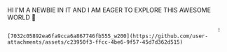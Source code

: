 HI I'M A NEWBIE IN IT AND I AM EAGER TO EXPLORE THIS AWESOME WORLD 🔬 

                                                                       ![7032c05892ea6fa9cca6a867746fb555_w200](https://github.com/user-attachments/assets/c23950f3-ffcc-4be6-9f57-45d7d362d515)

